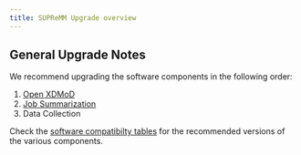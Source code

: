 ```yaml
---
title: SUPReMM Upgrade overview
---
```


General Upgrade Notes
---------------------

We recommend upgrading the software components in the following order:
1. [Open XDMoD](supremm-upgrade.md)
1. [Job Summarization](supremm-processing-upgrade.md)
1. Data Collection

Check the [software compatibilty tables](supremm-softwarecompat.md#software-compatibility)
for the recommended versions of the various components.
